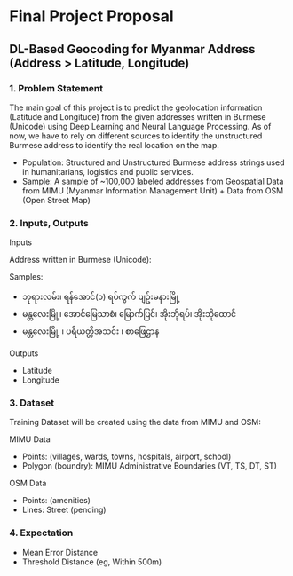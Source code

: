 # Final Project Proposal

## DL-Based Geocoding for Myanmar Address (Address > Latitude, Longitude)

### 1. Problem Statement

The main goal of this project is to predict the geolocation information (Latitude and Longitude) from the given addresses written in Burmese (Unicode) using Deep Learning and Neural Language Processing. As of now, we have to rely on different sources to identify the unstructured Burmese address to identify the real location on the map.

- Population: Structured and Unstructured Burmese address strings used in humanitarians, logistics and public services.
- Sample: A sample of ~100,000 labeled addresses from Geospatial Data from MIMU (Myanmar Information Management Unit) + Data from OSM (Open Street Map)


### 2. Inputs, Outputs

Inputs

Address written in Burmese (Unicode):

Samples:
- ဘုရားလမ်း၊ ရန်အောင်(၁) ရပ်ကွက် ပျဥ်းမနားမြို့
- မန္တလေးမြို့၊ အောင်မြေသာစံ၊ မြောက်ပြင်၊ အိုးဘိုရပ်၊ အိုးဘိုထောင်
- မန္တလေးမြို့ ၊ ပရိယတ္တိအသင်း ၊ စာဖြေဌာန

Outputs

- Latitude
- Longitude

### 3. Dataset

Training Dataset will be created using the data from MIMU and OSM: 

MIMU Data 
- Points: (villages, wards, towns, hospitals, airport, school)
- Polygon (boundry): MIMU Administrative Boundaries (VT, TS, DT, ST)

OSM Data 
- Points: (amenities)
- Lines: Street (pending)

### 4. Expectation

- Mean Error Distance 
- Threshold Distance (eg, Within 500m)

